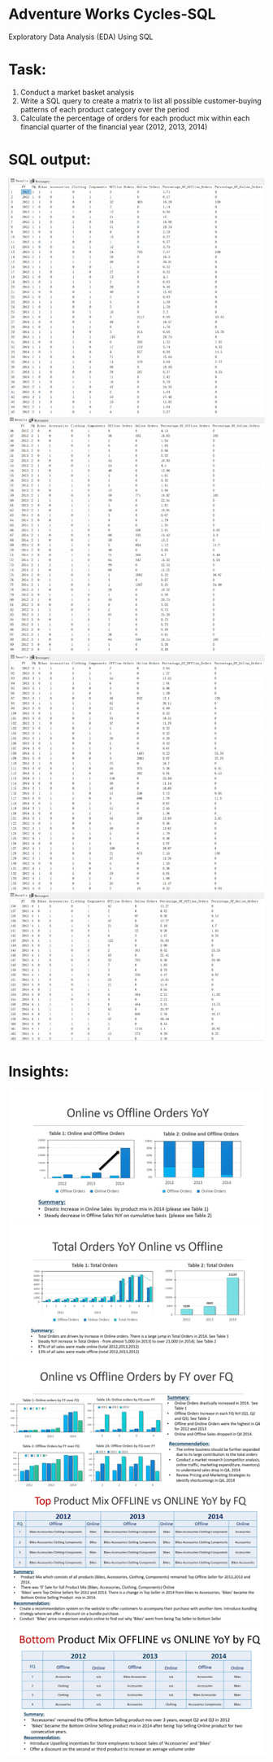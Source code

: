 # Adventure Works Cycles-SQL
Exploratory Data Analysis (EDA) Using SQL

# Task:
1. Conduct a market basket analysis
2. Write a SQL query to create a matrix to list all possible customer-buying patterns of each product category over the period
3. Calculate the percentage of orders for each product mix within each financial quarter of the financial year (2012, 2013, 2014)

# SQL output:
![](SQL1.png)
![](SQL2.png)
![](SQL3.png)
![](SQL4.png)

# Insights:
![](Insights1.png)
![](Insights2.png)
![](Insights3.png)
![](Insights4.png)
![](Insights5.png)

